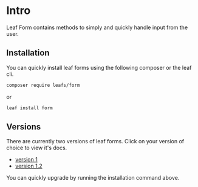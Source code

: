 # Intro

Leaf Form contains methods to simply and quickly handle input from the user.

## Installation

You can quickly install leaf forms using the following composer or the leaf cli.

```bash
composer require leafs/form
```

or

```bash
leaf install form
```

## Versions

There are currently two versions of leaf forms. Click on your version of choice to view it's docs.

- [version 1](/modules/forms/v/1/)
- [version 1.2](/modules/forms/v/1.2/)

You can quickly upgrade by running the installation command above.
